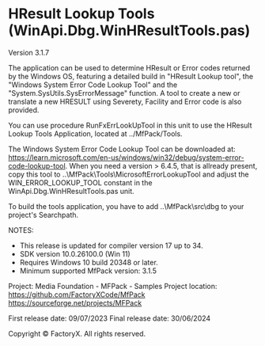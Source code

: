 # HResult Lookup Tools (WinApi.Dbg.WinHResultTools.pas)
Version 3.1.7 

The application can be used to determine HResult or Error codes returned by the Windows OS,
featuring a detailed build in "HResult Lookup tool", the "Windows System Error Code Lookup Tool" and
the "System.SysUtils.SysErrorMessage" function.
A tool to create a new or translate a new HRESULT using Severety, Facility and Error code is also provided.

You can use procedure RunFxErrLookUpTool in this unit to use the HResult Lookup Tools Application,
located at ../MfPack/Tools.  

The Windows System Error Code Lookup Tool can be downloaded at:
  https://learn.microsoft.com/en-us/windows/win32/debug/system-error-code-lookup-tool.
When you need a version > 6.4.5, that is allready present, copy this tool 
to ..\MfPack\Tools\MicrosoftErrorLookupTool and adjust the WIN_ERROR_LOOKUP_TOOL constant in
the WinApi.Dbg.WinHResultTools.pas unit.

To build the tools application, you have to add ..\MfPack\src\dbg to your project's Searchpath.

NOTES: 
 - This release is updated for compiler version 17 up to 34.
 - SDK version 10.0.26100.0 (Win 11)
 - Requires Windows 10 build 20348 or later.
 - Minimum supported MfPack version: 3.1.5

Project: Media Foundation - MFPack - Samples
Project location: https://github.com/FactoryXCode/MfPack
                  https://sourceforge.net/projects/MFPack

First release date: 09/07/2023
Final release date: 30/06/2024

Copyright © FactoryX. All rights reserved. 